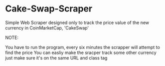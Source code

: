 # Cake-Swap-Scraper
Simple Web Scraper designed only to track the price value of the new currency in CoinMarketCap, 'CakeSwap'

NOTE:

You have to run the program, every six minutes the scrapper will attempt to find the price
You can easliy make the sracper track some other currency just make sure it's on the same URL and class tag

